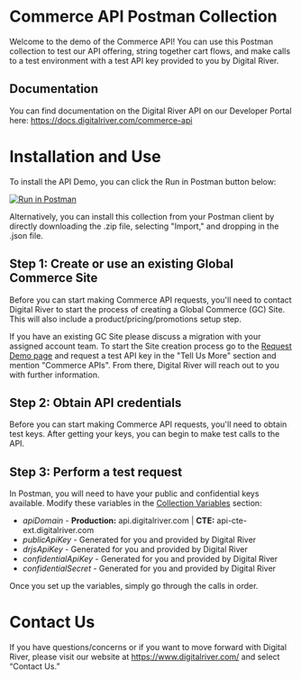 # Commerce API Postman Collection
Welcome to the demo of the Commerce API! You can use this Postman collection to test our API offering, string together cart flows, and make calls to a test environment with a test API key provided to you by Digital River.
## Documentation
You can find documentation on the Digital River API on our Developer Portal here: https://docs.digitalriver.com/commerce-api
# Installation and Use
To install the API Demo, you can click the Run in Postman button below:

[![Run in Postman](https://run.pstmn.io/button.svg)](https://www.postman.com/digital-river-doc-team/workspace/commerce-api/collection/22793802-b8abd429-d3f6-4594-adc2-f7adaa1f09ac?action=share&creator=22793802)

Alternatively, you can install this collection from your Postman client by directly downloading the .zip file, selecting "Import," and dropping in the .json file. 

## Step 1: Create or use an existing Global Commerce Site
Before you can start making Commerce API requests, you'll need to contact Digital River to start the process of creating a Global Commerce (GC) Site. This will also include a product/pricing/promotions setup step.

If you have an existing GC Site please discuss a migration with your assigned account team. To start the Site creation process go to the [Request Demo page](https://www.digitalriver.com/request-demo/) and request a test API key in the "Tell Us More" section and mention "Commerce APIs". From there, Digital River will reach out to you with further information. 

## Step 2: Obtain API credentials
Before you can start making Commerce API requests, you'll need to obtain test keys. After getting your keys, you can begin to make test calls to the API.

## Step 3: Perform a test request
In Postman, you will need to have your public and confidential keys available. Modify these variables in the [Collection Variables](https://learning.postman.com/docs/sending-requests/variables/#defining-collection-variables) section:

- *apiDomain* - **Production:** api.digitalriver.com | **CTE:** api-cte-ext.digitalriver.com
- *publicApiKey* - Generated for you and provided by Digital River
- *drjsApiKey* - Generated for you and provided by Digital River
- *confidentialApiKey* - Generated for you and provided by Digital River
- *confidentialSecret* - Generated for you and provided by Digital River

Once you set up the variables, simply go through the calls in order.

# Contact Us
If you have questions/concerns or if you want to move forward with Digital River, please visit our website at https://www.digitalriver.com/ and select “Contact Us.”
